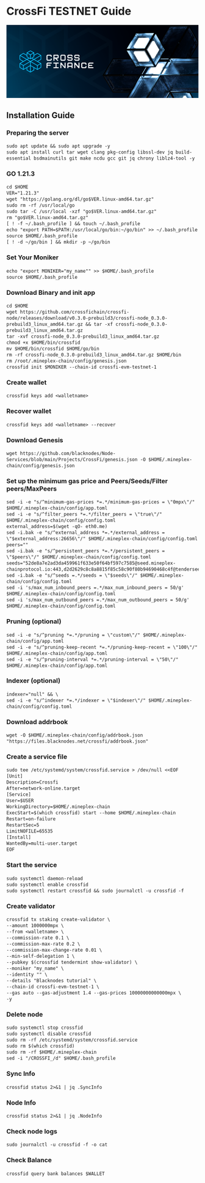 # CrossFi TESTNET Guide
![crossfi](https://github.com/0xstakenode/node-guides/blob/main/crossfi/crossfi.png)

## Installation Guide

### Preparing the server
~~~
sudo apt update && sudo apt upgrade -y
sudo apt install curl tar wget clang pkg-config libssl-dev jq build-essential bsdmainutils git make ncdu gcc git jq chrony liblz4-tool -y
~~~

### GO 1.21.3
~~~
cd $HOME
VER="1.21.3"
wget "https://golang.org/dl/go$VER.linux-amd64.tar.gz"
sudo rm -rf /usr/local/go
sudo tar -C /usr/local -xzf "go$VER.linux-amd64.tar.gz"
rm "go$VER.linux-amd64.tar.gz"
[ ! -f ~/.bash_profile ] && touch ~/.bash_profile
echo "export PATH=$PATH:/usr/local/go/bin:~/go/bin" >> ~/.bash_profile
source $HOME/.bash_profile
[ ! -d ~/go/bin ] && mkdir -p ~/go/bin
~~~

### Set Your Moniker

~~~
echo "export MONIKER="my_name"" >> $HOME/.bash_profile
source $HOME/.bash_profile
~~~

### Download Binary and init app
~~~
cd $HOME
wget https://github.com/crossfichain/crossfi-node/releases/download/v0.3.0-prebuild3/crossfi-node_0.3.0-prebuild3_linux_amd64.tar.gz && tar -xf crossfi-node_0.3.0-prebuild3_linux_amd64.tar.gz
tar -xvf crossfi-node_0.3.0-prebuild3_linux_amd64.tar.gz
chmod +x $HOME/bin/crossfid
mv $HOME/bin/crossfid $HOME/go/bin
rm -rf crossfi-node_0.3.0-prebuild3_linux_amd64.tar.gz $HOME/bin
rm /root/.mineplex-chain/config/genesis.json
crossfid init $MONIKER --chain-id crossfi-evm-testnet-1
~~~

### Create wallet
~~~
crossfid keys add <walletname>
~~~

### Recover wallet
~~~
crossfid keys add <walletname> --recover
~~~

### Download Genesis
~~~
wget https://github.com/blacknodes/Node-Services/blob/main/Projects/CrossFi/genesis.json -O $HOME/.mineplex-chain/config/genesis.json
~~~

### Set up the minimum gas price and Peers/Seeds/Filter peers/MaxPeers
~~~
sed -i -e "s/^minimum-gas-prices *=.*/minimum-gas-prices = \"0mpx\"/" $HOME/.mineplex-chain/config/app.toml
sed -i -e "s/^filter_peers *=.*/filter_peers = \"true\"/" $HOME/.mineplex-chain/config/config.toml
external_address=$(wget -qO- eth0.me) 
sed -i.bak -e "s/^external_address *=.*/external_address = \"$external_address:26656\"/" $HOME/.mineplex-chain/config/config.toml
peers=""
sed -i.bak -e "s/^persistent_peers *=.*/persistent_peers = \"$peers\"/" $HOME/.mineplex-chain/config/config.toml
seeds="52de8a7e2ad3da459961f633e50f64bf597c7585@seed.mineplex-chainprotocol.io:443,d2d2629c8c8a8815f85c58c90f80b94690468c4f@tenderseed.ccvalidators.com:26012"
sed -i.bak -e "s/^seeds =.*/seeds = \"$seeds\"/" $HOME/.mineplex-chain/config/config.toml
sed -i 's/max_num_inbound_peers =.*/max_num_inbound_peers = 50/g' $HOME/.mineplex-chain/config/config.toml
sed -i 's/max_num_outbound_peers =.*/max_num_outbound_peers = 50/g' $HOME/.mineplex-chain/config/config.toml
~~~

### Pruning (optional)
~~~
sed -i -e "s/^pruning *=.*/pruning = \"custom\"/" $HOME/.mineplex-chain/config/app.toml
sed -i -e "s/^pruning-keep-recent *=.*/pruning-keep-recent = \"100\"/" $HOME/.mineplex-chain/config/app.toml
sed -i -e "s/^pruning-interval *=.*/pruning-interval = \"50\"/" $HOME/.mineplex-chain/config/app.toml
~~~

### Indexer (optional)
~~~
indexer="null" && \
sed -i -e "s/^indexer *=.*/indexer = \"$indexer\"/" $HOME/.mineplex-chain/config/config.toml
~~~

### Download addrbook
~~~
wget -O $HOME/.mineplex-chain/config/addrbook.json "https://files.blacknodes.net/crossfi/addrbook.json"
~~~

### Create a service file
~~~
sudo tee /etc/systemd/system/crossfid.service > /dev/null <<EOF
[Unit]
Description=Crossfi
After=network-online.target
[Service]
User=$USER
WorkingDirectory=$HOME/.mineplex-chain
ExecStart=$(which crossfid) start --home $HOME/.mineplex-chain
Restart=on-failure
RestartSec=5
LimitNOFILE=65535
[Install]
WantedBy=multi-user.target
EOF
~~~

### Start the service
~~~
sudo systemctl daemon-reload
sudo systemctl enable crossfid
sudo systemctl restart crossfid && sudo journalctl -u crossfid -f
~~~

### Create validator
~~~
crossfid tx staking create-validator \
--amount 1000000mpx \
--from <walletname> \
--commission-rate 0.1 \
--commission-max-rate 0.2 \
--commission-max-change-rate 0.01 \
--min-self-delegation 1 \
--pubkey $(crossfid tendermint show-validator) \
--moniker "my_name" \
--identity "" \
--details "Blacknodes tutorial" \
--chain-id crossfi-evm-testnet-1 \
--gas auto --gas-adjustment 1.4 --gas-prices 10000000000000mpx \
-y
~~~

### Delete node
~~~
sudo systemctl stop crossfid
sudo systemctl disable crossfid
sudo rm -rf /etc/systemd/system/crossfid.service
sudo rm $(which crossfid)
sudo rm -rf $HOME/.mineplex-chain
sed -i "/CROSSFI_/d" $HOME/.bash_profile
~~~

### Sync Info
~~~
crossfid status 2>&1 | jq .SyncInfo
~~~

### Node Info
~~~
crossfid status 2>&1 | jq .NodeInfo
~~~

### Check node logs
~~~
sudo journalctl -u crossfid -f -o cat
~~~

### Check Balance
~~~
crossfid query bank balances $WALLET
~~~












